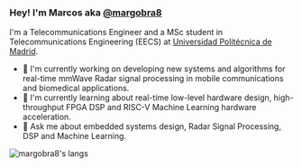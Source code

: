 ### Hey! I'm Marcos aka [@margobra8](https://me.marquitos.space)

I'm a Telecommunications Engineer and a MSc student in Telecommunications Engineering (EECS) at [Universidad Politécnica de Madrid](https://upm.es).

- 🔭 I'm currently working on developing new systems and algorithms for real-time mmWave Radar signal processing in mobile communications and biomedical applications.
- 🌱 I'm currently learning about real-time low-level hardware design, high-throughput FPGA DSP and RISC-V Machine Learning hardware acceleration.
- 💬 Ask me about embedded systems design, Radar Signal Processing, DSP and Machine Learning.

![margobra8's langs](https://github-readme-stats.vercel.app/api/top-langs?username=margobra8&count_private=true&show_icons=true&theme=transparent&layout=compact&langs_count=6&custom_title=My%20Most%20Used%20Programming%20Languages&card_width=332)
